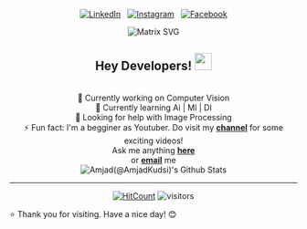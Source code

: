 <div align="center">

<a href="https://www.linkedin.com/in/amjad-ali-kudsi-150b44199/" target="_blank"><img src="https://img.shields.io/badge/LinkedIn-%230077B5.svg?&style=flat-square&logo=linkedin&logoColor=white" alt="LinkedIn"></a> &nbsp; 
<a href="https://www.instagram.com/ak_ali7/" target="_blank"><img src="https://img.shields.io/badge/Instagram-%23E4405F.svg?&style=flat-square&logo=instagram&logoColor=white" alt="Instagram"></a> &nbsp; 
<a href="https://www.facebook.com/amjadkudsiak/" target="_blank"><img src="https://img.shields.io/badge/Facebook-%231877F2.svg?&style=flat-square&logo=facebook&logoColor=white" alt="Facebook"></a>  <br>

![Matrix SVG](https://raw.githubusercontent.com/dheeraj-2000/dheeraj-2000/master/matrix.svg)

<div align="center" width="50">


</div>




<h2> Hey Developers! <img src="https://github.com/dheeraj-2000/dheeraj-2000/blob/master/gifs/Hi.gif" width="30px"></h2> <br>
🔭 Currently working on Computer Vision <br>
🌱 Currently learning Ai | Ml | Dl <br>
🤔 Looking for help with Image Processing <br>
⚡ Fun fact: I'm a begginer as Youtuber. Do visit my <a href="https://www.youtube.com/channel/UC20tlTyDmZlcOlleN7MU06A?view_as=subscriber"><b>channel</b></a> for some exciting videos! <br>
Ask me anything <a href="https://github.com/AmjadKudsi/AmjadKudsi/issues/new"><b>here</b></a><br>
or <a href="mailto:amjadkudsi7@gmail.com"><b>email</b></a> me

</div>

<div align="center">

<img align="center" src="https://github-readme-stats.vercel.app/api?username=AmjadKudsi&&show_icons=true&title_color=ffc857&icon_color=8ac926&text_color=daf7dc&bg_color=151515" alt="Amjad(@AmjadKudsi)'s Github Stats">


---
[![HitCount](http://hits.dwyl.com/AmjadKudsi/AmjadKudsi.svg)](http://hits.dwyl.com/AmjadKudsi/AmjadKudsi)
![visitors](https://visitor-badge.glitch.me/badge?page_id=AmjadKudsi.AmjadKudsi)





</div>

⭐ Thank you for visiting. Have a nice day! 😊
